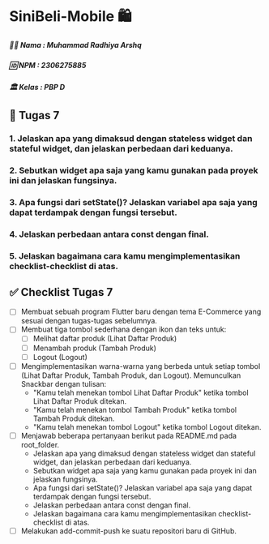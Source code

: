 # SiniBeli-Mobile 🛍️

<h5> 🧑‍💻 Nama : Muhammad Radhiya Arshq  </h5>
<h5> 🆔 NPM : 2306275885 </h5>
<h5> 🏛️ Kelas : PBP D </h5>

## 📃 Tugas 7

### 1. Jelaskan apa yang dimaksud dengan stateless widget dan stateful widget, dan jelaskan perbedaan dari keduanya.


### 2. Sebutkan widget apa saja yang kamu gunakan pada proyek ini dan jelaskan fungsinya.


### 3. Apa fungsi dari setState()? Jelaskan variabel apa saja yang dapat terdampak dengan fungsi tersebut.


### 4. Jelaskan perbedaan antara const dengan final.


### 5. Jelaskan bagaimana cara kamu mengimplementasikan checklist-checklist di atas.


## ✅ Checklist Tugas 7
- [ ] Membuat sebuah program Flutter baru dengan tema E-Commerce yang sesuai dengan tugas-tugas sebelumnya.
- [ ] Membuat tiga tombol sederhana dengan ikon dan teks untuk:
    - [ ] Melihat daftar produk (Lihat Daftar Produk)
    - [ ] Menambah produk (Tambah Produk)
    - [ ] Logout (Logout)
- [ ] Mengimplementasikan warna-warna yang berbeda untuk setiap tombol (Lihat Daftar Produk, Tambah Produk, dan Logout).
Memunculkan Snackbar dengan tulisan:
    - "Kamu telah menekan tombol Lihat Daftar Produk" ketika tombol Lihat Daftar Produk ditekan.
    - "Kamu telah menekan tombol Tambah Produk" ketika tombol Tambah Produk ditekan.
    - "Kamu telah menekan tombol Logout" ketika tombol Logout ditekan.
- [ ] Menjawab beberapa pertanyaan berikut pada README.md pada root_folder.
    - Jelaskan apa yang dimaksud dengan stateless widget dan stateful widget, dan jelaskan perbedaan dari keduanya.
    - Sebutkan widget apa saja yang kamu gunakan pada proyek ini dan jelaskan fungsinya.
    - Apa fungsi dari setState()? Jelaskan variabel apa saja yang dapat terdampak dengan fungsi tersebut.
    - Jelaskan perbedaan antara const dengan final.
    - Jelaskan bagaimana cara kamu mengimplementasikan checklist-checklist di atas.
- [ ] Melakukan add-commit-push ke suatu repositori baru di GitHub.